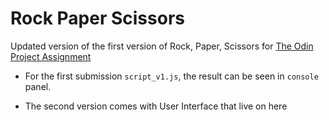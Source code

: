 # Rock Paper Scissors

Updated version of the first version of Rock, Paper, Scissors for [The Odin Project Assignment](https://www.theodinproject.com/lessons/foundations-revisiting-rock-paper-scissors)

- For the first submission `script_v1.js`, the result can be seen in `console` panel.

- The second version comes with User Interface that live on here
